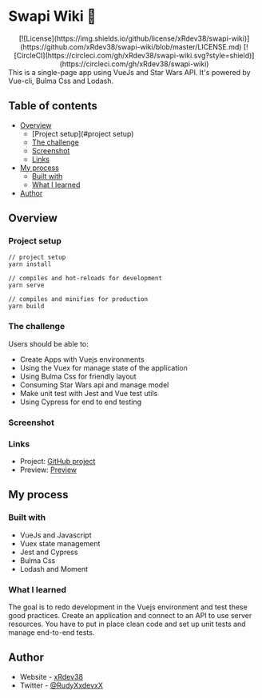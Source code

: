 # Swapi Wiki 🚀
<div align="center">
[![License](https://img.shields.io/github/license/xRdev38/swapi-wiki)](https://github.com/xRdev38/swapi-wiki/blob/master/LICENSE.md)  [![CircleCI](https://circleci.com/gh/xRdev38/swapi-wiki.svg?style=shield)](https://circleci.com/gh/xRdev38/swapi-wiki)
</div>
This is a single-page app using VueJs and Star Wars API. It's powered by Vue-cli, Bulma Css and Lodash.

## Table of contents

- [Overview](#overview)
    - [Project setup](#project setup)
    - [The challenge](#the-challenge)
    - [Screenshot](#screenshot)
    - [Links](#links)
- [My process](#my-process)
    - [Built with](#built-with)
    - [What I learned](#what-i-learned)
- [Author](#author)

## Overview

### Project setup
```
// project setup
yarn install

// compiles and hot-reloads for development
yarn serve

// compiles and minifies for production
yarn build
```

### The challenge

Users should be able to:

- Create Apps with Vuejs environments
- Using the Vuex for manage state of the application
- Using Bulma Css for friendly layout
- Consuming Star Wars api and manage model
- Make unit test with Jest and Vue test utils
- Using Cypress for end to end testing

### Screenshot


### Links

- Project: [GitHub project](https://github.com/xRdev38/swapi-wiki)
- Preview: [Preview](https://swapi-wiki-dev.surge.sh)

## My process

### Built with

- VueJs and Javascript
- Vuex state management
- Jest and Cypress
- Bulma Css
- Lodash and Moment

### What I learned

The goal is to redo development in the Vuejs environment and test these good practices. Create an application and connect to an API to use server resources. You have to put in place clean code and set up unit tests and manage end-to-end tests.

## Author

- Website - [xRdev38](https://github.com/xRdev38)
- Twitter - [@RudyXxdevxX](https://twitter.com/RudyXxdevxX)